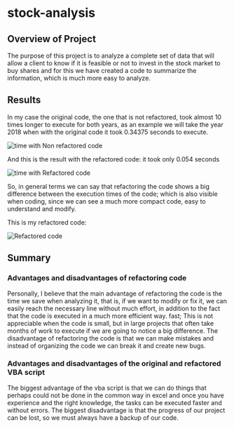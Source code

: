 # stock-analysis
## Overview of Project
The purpose of this project is to analyze a complete set of data that will allow a client to know if it is feasible or not to invest in the stock market to buy shares and for this we have created a code to summarize the information, which is much more easy to analyze.

## Results
In my case the original code, the one that is not refactored, took almost 10 times longer to execute for both years, as an example we will take the year 2018 when with the original code it took 0.34375 seconds to execute.

![time with Non refactored code](https://i.pinimg.com/originals/19/7c/9e/197c9e8735c31ba29e47719ff2cff8a2.jpg)

And this is the result with the refactored code: it took only 0.054 seconds

![time with Refactored code](https://i.pinimg.com/originals/08/99/a3/0899a30263c7f8f8a537bc0f6dadc335.jpg)

So, in general terms we can say that refactoring the code shows a big difference between the execution times of the code; which is also visible when coding, since we can see a much more compact code, easy to understand and modify.

This is my refactored code:

![Refactored code](https://i.pinimg.com/originals/cc/eb/5e/cceb5ec40804cd0f90c4eddcac777ea3.jpg)

## Summary

### Advantages and disadvantages of refactoring code

Personally, I believe that the main advantage of refactoring the code is the time we save when analyzing it, that is, if we want to modify or fix it, we can easily reach the necessary line without much effort, in addition to the fact that the code is executed in a much more efficient way. fast; This is not appreciable when the code is small, but in large projects that often take months of work to execute if we are going to notice a big difference. The disadvantage of refactoring the code is that we can make mistakes and instead of organizing the code we can break it and create new bugs.

### Advantages and disadvantages of the original and refactored VBA script

The biggest advantage of the vba script is that we can do things that perhaps could not be done in the common way in excel and once you have experience and the right knowledge, the tasks can be executed faster and without errors.
The biggest disadvantage is that the progress of our project can be lost, so we must always have a backup of our code.